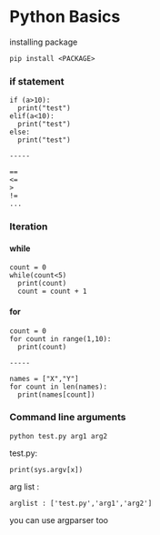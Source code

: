 # Python Basics
installing package
```
pip install <PACKAGE>
```

### if statement
```
if (a>10):
  print("test")
elif(a<10):
  print("test")
else:
  print("test")

-----

==
<=
>
!=
...

```

### Iteration

#### while
```
count = 0
while(count<5)
  print(count)
  count = count + 1
```
#### for
```
count = 0
for count in range(1,10):
  print(count)

-----

names = ["X","Y"]
for count in len(names):
  print(names[count])

```

### Command line arguments
```
python test.py arg1 arg2
```
test.py:
```
print(sys.argv[x])
```
arg list :
```
arglist : ['test.py','arg1','arg2']
```

you can use argparser too
